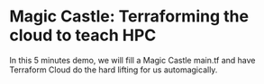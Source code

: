 # Magic Castle: Terraforming the cloud to teach HPC

In this 5 minutes demo, we will fill a Magic Castle main.tf
and have Terraform Cloud do the hard lifting for us
automagically.

